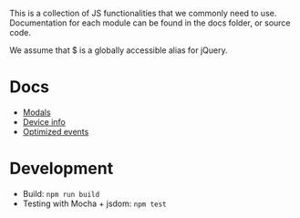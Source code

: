 This is a collection of JS functionalities that we commonly need to use. Documentation for each module can be found in the docs folder, or source code.

We assume that $ is a globally accessible alias for jQuery.

# Docs

- [Modals](https://github.com/optimistdigital/core-js/blob/master/docs/modals.md)
- [Device info](https://github.com/optimistdigital/core-js/blob/master/docs/deviceInfo.md)
- [Optimized events](https://github.com/optimistdigital/core-js/blob/master/docs/optimizedEvents.md)

# Development

- Build: `npm run build`
- Testing with Mocha + jsdom: `npm test`
